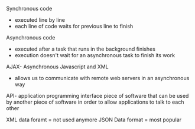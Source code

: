 Synchronous code

- executed line by line
- each line of code waits for previous line to finish

Asynchronous code

- executed after a task that runs in the background finishes
- execution doesn't wait for an asynchronous task to finish its work

AJAX- Asynchronous Javascript and XML

- allows us to communicate with remote web servers in an asynchronous way

API- application programming interface
piece of software that can be used by another piece of software in order to allow applications to talk to each other

XML data foramt = not used anymore
JSON Data format = most popular
